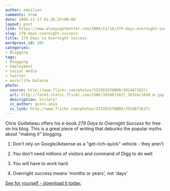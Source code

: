 ```yaml
---
author: emwilson
comments: true
date: 2009-11-17 01:26:37+00:00
layout: post
link: https://www.alwaysgetbetter.com/2009/11/16/279-days-overnight-success/
slug: 279-days-overnight-success
title: 279 Days to Overnight Success
wordpress_id: 285
categories:
- Blogging
tags:
- Blogging
- Employment
- social media
- twitter
- work/life balance
photo:
  source: http://www.flickr.com/photos/53326337@N00/3924871627/
  url: http://farm3.static.flickr.com/2506/3924871627_3632ec16d9_m.jpg
  description: Victory!
  cc_author: quinn.anya
  cc_link: http://www.flickr.com/photos/53326337@N00/3924871627/
---
```


Chris Guillebeau offers his e-book _279 Days to Overnight Success_ for free on his blog. This is a great piece of writing that debunks the popular myths about "making it" blogging.




  
  1. Don't rely on Google/Adsense as a "get-rich-quick" vehicle - they aren't

  
  2. You don't need millions of visitors and command of Digg to do well

  
  3. You _will_ have to work hard

  
  4. Overnight success means 'months or years', not 'days'



[See for yourself - download it today.](http://chrisguillebeau.com/3x5/overnight-success/)
